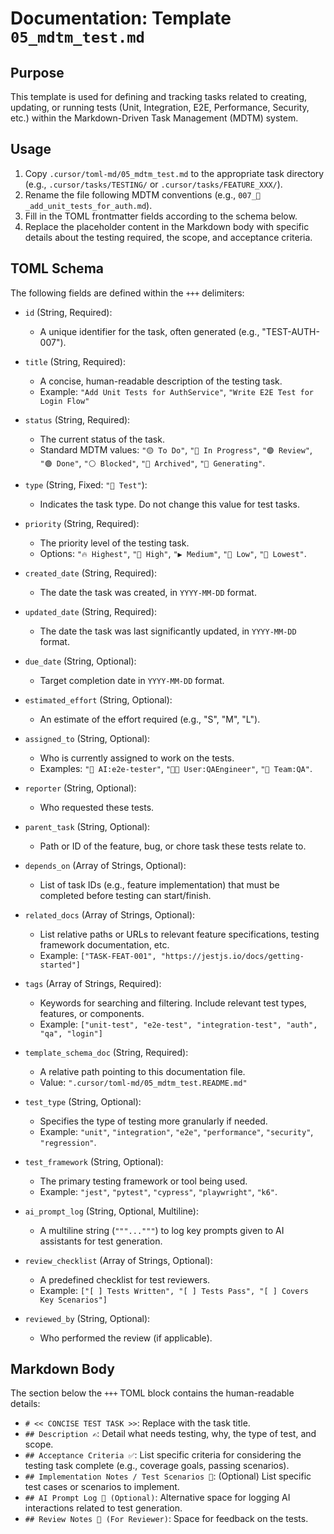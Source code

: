 # Documentation: Template `05_mdtm_test.md`

## Purpose

This template is used for defining and tracking tasks related to creating, updating, or running tests (Unit, Integration, E2E, Performance, Security, etc.) within the Markdown-Driven Task Management (MDTM) system.

## Usage

1.  Copy `.cursor/toml-md/05_mdtm_test.md` to the appropriate task directory (e.g., `.cursor/tasks/TESTING/` or `.cursor/tasks/FEATURE_XXX/`).
2.  Rename the file following MDTM conventions (e.g., `007_🧪_add_unit_tests_for_auth.md`).
3.  Fill in the TOML frontmatter fields according to the schema below.
4.  Replace the placeholder content in the Markdown body with specific details about the testing required, the scope, and acceptance criteria.

## TOML Schema

The following fields are defined within the `+++` delimiters:

*   `id` (String, Required):
    *   A unique identifier for the task, often generated (e.g., "TEST-AUTH-007").

*   `title` (String, Required):
    *   A concise, human-readable description of the testing task.
    *   Example: `"Add Unit Tests for AuthService"`, `"Write E2E Test for Login Flow"`

*   `status` (String, Required):
    *   The current status of the task.
    *   Standard MDTM values: `"🟡 To Do"`, `"🔵 In Progress"`, `"🟣 Review"`, `"🟢 Done"`, `"⚪ Blocked"`, `"🧊 Archived"`, `"🤖 Generating"`.

*   `type` (String, Fixed: `"🧪 Test"`):
    *   Indicates the task type. Do not change this value for test tasks.

*   `priority` (String, Required):
    *   The priority level of the testing task.
    *   Options: `"🔥 Highest"`, `"🔼 High"`, `"▶️ Medium"`, `"🔽 Low"`, `"🧊 Lowest"`.

*   `created_date` (String, Required):
    *   The date the task was created, in `YYYY-MM-DD` format.

*   `updated_date` (String, Required):
    *   The date the task was last significantly updated, in `YYYY-MM-DD` format.

*   `due_date` (String, Optional):
    *   Target completion date in `YYYY-MM-DD` format.

*   `estimated_effort` (String, Optional):
    *   An estimate of the effort required (e.g., "S", "M", "L").

*   `assigned_to` (String, Optional):
    *   Who is currently assigned to work on the tests.
    *   Examples: `"🤖 AI:e2e-tester"`, `"🧑‍💻 User:QAEngineer"`, `"👥 Team:QA"`.

*   `reporter` (String, Optional):
    *   Who requested these tests.

*   `parent_task` (String, Optional):
    *   Path or ID of the feature, bug, or chore task these tests relate to.

*   `depends_on` (Array of Strings, Optional):
    *   List of task IDs (e.g., feature implementation) that must be completed before testing can start/finish.

*   `related_docs` (Array of Strings, Optional):
    *   List relative paths or URLs to relevant feature specifications, testing framework documentation, etc.
    *   Example: `["TASK-FEAT-001", "https://jestjs.io/docs/getting-started"]`

*   `tags` (Array of Strings, Required):
    *   Keywords for searching and filtering. Include relevant test types, features, or components.
    *   Example: `["unit-test", "e2e-test", "integration-test", "auth", "qa", "login"]`

*   `template_schema_doc` (String, Required):
    *   A relative path pointing to this documentation file.
    *   Value: `".cursor/toml-md/05_mdtm_test.README.md"`

*   `test_type` (String, Optional):
    *   Specifies the type of testing more granularly if needed.
    *   Example: `"unit"`, `"integration"`, `"e2e"`, `"performance"`, `"security"`, `"regression"`.

*   `test_framework` (String, Optional):
    *   The primary testing framework or tool being used.
    *   Example: `"jest"`, `"pytest"`, `"cypress"`, `"playwright"`, `"k6"`.

*   `ai_prompt_log` (String, Optional, Multiline):
    *   A multiline string (`"""..."""`) to log key prompts given to AI assistants for test generation.

*   `review_checklist` (Array of Strings, Optional):
    *   A predefined checklist for test reviewers.
    *   Example: `["[ ] Tests Written", "[ ] Tests Pass", "[ ] Covers Key Scenarios"]`

*   `reviewed_by` (String, Optional):
    *   Who performed the review (if applicable).

## Markdown Body

The section below the `+++` TOML block contains the human-readable details:

*   `# << CONCISE TEST TASK >>`: Replace with the task title.
*   `## Description ✍️`: Detail what needs testing, why, the type of test, and scope.
*   `## Acceptance Criteria ✅`: List specific criteria for considering the testing task complete (e.g., coverage goals, passing scenarios).
*   `## Implementation Notes / Test Scenarios 📝`: (Optional) List specific test cases or scenarios to implement.
*   `## AI Prompt Log 🤖 (Optional)`: Alternative space for logging AI interactions related to test generation.
*   `## Review Notes 👀 (For Reviewer)`: Space for feedback on the tests.